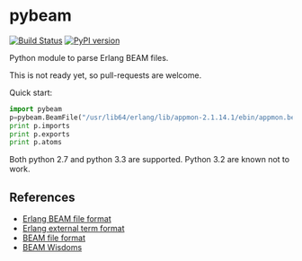 pybeam
======
[![Build Status](https://travis-ci.org/matwey/pybeam.svg?branch=master)](https://travis-ci.org/matwey/pybeam)
[![PyPI version](https://badge.fury.io/py/pybeam.svg)](https://badge.fury.io/py/pybeam)

Python module to parse Erlang BEAM files.

This is not ready yet, so pull-requests are welcome.

Quick start:
```python
import pybeam
p=pybeam.BeamFile("/usr/lib64/erlang/lib/appmon-2.1.14.1/ebin/appmon.beam")
print p.imports
print p.exports
print p.atoms
```

Both python 2.7 and python 3.3 are supported. Python 3.2 are known not to work.

## References
* [Erlang BEAM file format](http://www.erlang.se/~bjorn/beam_file_format.html)
* [Erlang external term format](http://erlang.org/doc/apps/erts/erl_ext_dist.html)
* [BEAM file format](http://synrc.com/publications/cat/Functional%20Languages/Erlang/BEAM.pdf)
* [BEAM Wisdoms](http://beam-wisdoms.clau.se/en/latest/)
